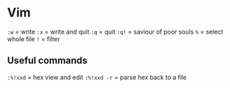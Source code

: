 # Vim

`:w` = write
`:x` = write and quit
`:q` = quit
`:q!` = saviour of poor souls
`%` = select whole file
`!` = filter

## Useful commands

`:%!xxd` = hex view and edit
`:%!xxd -r` = parse hex back to a file
